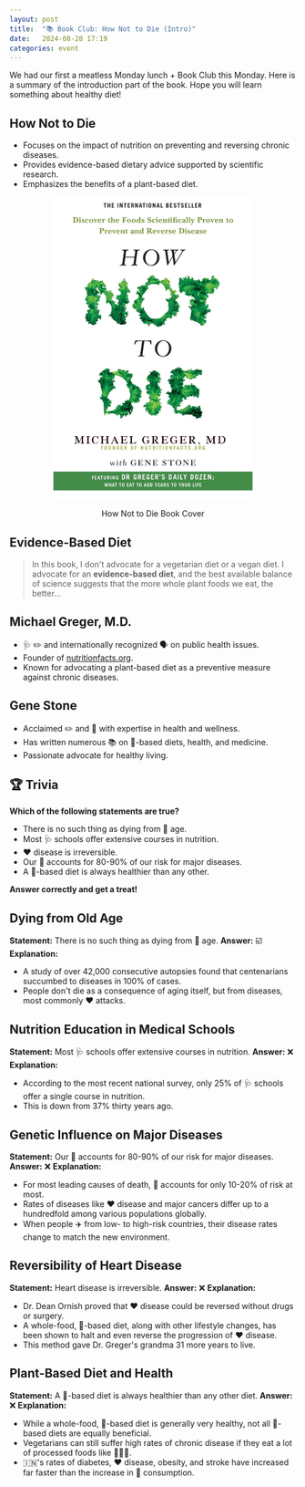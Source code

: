```yaml
---
layout: post
title:  "📚 Book Club: How Not to Die (Intro)"
date:   2024-08-28 17:19
categories: event
---
```


We had our first a meatless Monday lunch + Book Club this Monday.
Here is a summary of the introduction part of the book.
Hope you will learn something about healthy diet!

## How Not to Die

- Focuses on the impact of nutrition on preventing and reversing chronic diseases.
- Provides evidence-based dietary advice supported by scientific research.
- Emphasizes the benefits of a plant-based diet.

<center>
<img src="/images/2024/how-not-to-die/how-not-to-die.jpg" alt="How Not to Die Book Cover"
width="350">
<p>How Not to Die Book Cover</p>
</center>

## Evidence-Based Diet

> In this book, I don't advocate for a vegetarian diet or a vegan diet. I advocate for an **evidence-based diet**, and the best available balance of science suggests that the more whole plant foods we eat, the better...

## Michael Greger, M.D.

- 🩺 ✏️ and internationally recognized 🗣 on public health issues.
- Founder of [nutritionfacts.org](https://nutritionfacts.org).
- Known for advocating a plant-based diet as a preventive measure against chronic diseases.

## Gene Stone

- Acclaimed ✏️ and 📰 with expertise in health and wellness.
- Has written numerous 📚 on 🌱-based diets, health, and medicine.
- Passionate advocate for healthy living.

## 🏆 Trivia

**Which of the following statements are true?**
- There is no such thing as dying from 👴 age.
- Most 🩺 schools offer extensive courses in nutrition.
- ❤️ disease is irreversible.
- Our 🧬 accounts for 80-90% of our risk for major diseases.
- A 🌱-based diet is always healthier than any other.

**Answer correctly and get a treat!**

## Dying from Old Age

**Statement:** There is no such thing as dying from 👴 age.
**Answer:** ☑️
**Explanation:**
- A study of over 42,000 consecutive autopsies found that centenarians succumbed to diseases in 100% of cases.
- People don't die as a consequence of aging itself, but from diseases, most commonly ❤️ attacks.

## Nutrition Education in Medical Schools

**Statement:** Most 🩺 schools offer extensive courses in nutrition.
**Answer:** ❌
**Explanation:**
- According to the most recent national survey, only 25% of 🩺 schools offer a single course in nutrition.
- This is down from 37% thirty years ago.

## Genetic Influence on Major Diseases

**Statement:** Our 🧬 accounts for 80-90% of our risk for major diseases.
**Answer:** ❌
**Explanation:**
- For most leading causes of death, 🧬 accounts for only 10-20% of risk at most.
- Rates of diseases like ❤️ disease and major cancers differ up to a hundredfold among various populations globally.
- When people ✈️ from low- to high-risk countries, their disease rates change to match the new environment.

## Reversibility of Heart Disease

**Statement:** Heart disease is irreversible.
**Answer:** ❌
**Explanation:**
- Dr. Dean Ornish proved that ❤️ disease could be reversed without drugs or surgery.
- A whole-food, 🌱-based diet, along with other lifestyle changes, has been shown to halt and even reverse the progression of ❤️ disease.
- This method gave Dr. Greger's grandma 31 more years to live.

## Plant-Based Diet and Health

**Statement:** A 🌱-based diet is always healthier than any other diet.
**Answer:** ❌
**Explanation:**
- While a whole-food, 🌱-based diet is generally very healthy, not all 🌱-based diets are equally beneficial.
- Vegetarians can still suffer high rates of chronic disease if they eat a lot of processed foods like 🍟🍩🍰.
- 🇮🇳's rates of diabetes, ❤️ disease, obesity, and stroke have increased far faster than the increase in 🍖 consumption.
